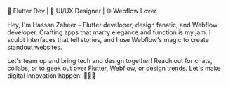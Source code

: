 🚀 Flutter Dev | 🎨 UI/UX Designer | 🌐 Webflow Lover

Hey, I'm Hassan Zaheer – Flutter developer, design fanatic, and Webflow developer. Crafting apps that marry elegance and function is my jam. I sculpt interfaces that tell stories, and I use Webflow's magic to create standout websites.

Let's team up and bring tech and design together! Reach out for chats, collabs, or to geek out over Flutter, Webflow, or design trends. Let's make digital innovation happen! 🌟📱🎨

<!---
hassan21zaheer/hassan21zaheer is a ✨ special ✨ repository because its `README.md` (this file) appears on your GitHub profile.
You can click the Preview link to take a look at your changes.
--->
